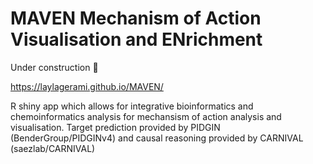 # MAVEN Mechanism of Action Visualisation and ENrichment
 Under construction :construction:
 
 https://laylagerami.github.io/MAVEN/
 
 R shiny app which allows for integrative bioinformatics and chemoinformatics analysis for mechansism of action analysis and visualisation.
 Target prediction provided by PIDGIN (BenderGroup/PIDGINv4) and causal reasoning provided by CARNIVAL (saezlab/CARNIVAL)
 
